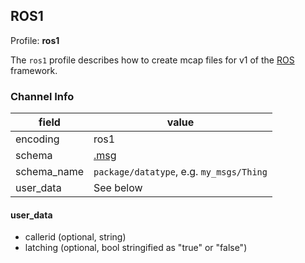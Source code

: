 ## ROS1

Profile: **ros1**

The `ros1` profile describes how to create mcap files for v1 of the [ROS](https://ros.org/) framework.

### Channel Info

| field       | value                                    |
| ----------- | ---------------------------------------- |
| encoding    | ros1                                     |
| schema      | [.msg](http://wiki.ros.org/msg)          |
| schema_name | `package/datatype`, e.g. `my_msgs/Thing` |
| user_data   | See below                                |

#### user_data

- callerid (optional, string)
- latching (optional, bool stringified as "true" or "false")
